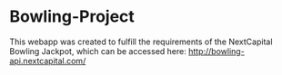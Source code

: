 # Bowling-Project
This webapp was created to fulfill the requirements of the NextCapital Bowling Jackpot, which can be accessed here: http://bowling-api.nextcapital.com/

